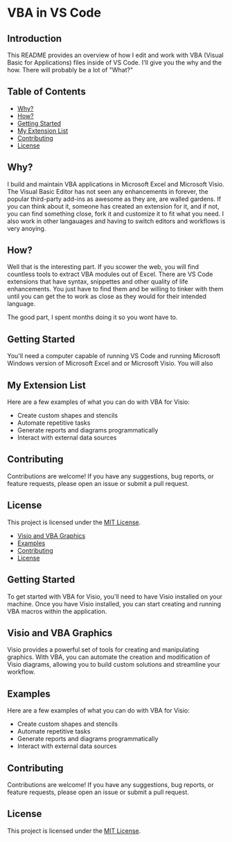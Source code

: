 # VBA in VS Code

## Introduction

This README provides an overview of how I edit and work with VBA (Visual Basic for Applications) files inside of VS Code. I'll give you the why and the how. There will probably be a lot of "What?"

## Table of Contents

- [Why?](#why)
- [How?](#how)
- [Getting Started](#getting-started)
- [My Extension List](#my-extension-list)
- [Contributing](#contributing)
- [License](#license)

## Why?

I build and maintain VBA applications in Microsoft Excel and Microsoft Visio. The Visual Basic Editor has not seen any enhancements in forever, the popular third-party add-ins as awesome as they are, are walled gardens. If you can think about it, someone has created an extension for it, and if not, you can find something close, fork it and customize it to fit what you need. I also work in other langauages and having to switch editors and workflows is very anoying.

## How?

Well that is the interesting part. If you scower the web, you will find countless tools to extract VBA modules out of Excel. There are VS Code extensions that have syntax, snippettes and other quality of life enhancements. You just have to find them and be willing to tinker with them until you can get the to work as close as they would for their intended language. 

The good part, I spent months doing it so you wont have to.

## Getting Started

You'll need a computer capable of running VS Code and running Microsoft Windows version of Microsoft Excel and or Microsoft Visio. You will also 

## My Extension List

Here are a few examples of what you can do with VBA for Visio:

- Create custom shapes and stencils
- Automate repetitive tasks
- Generate reports and diagrams programmatically
- Interact with external data sources

## Contributing

Contributions are welcome! If you have any suggestions, bug reports, or feature requests, please open an issue or submit a pull request.

## License

This project is licensed under the [MIT License](LICENSE).

- [Visio and VBA Graphics](#visio-and-vba-graphics)
- [Examples](#examples)
- [Contributing](#contributing)
- [License](#license)

## Getting Started

To get started with VBA for Visio, you'll need to have Visio installed on your machine. Once you have Visio installed, you can start creating and running VBA macros within the application.

## Visio and VBA Graphics

Visio provides a powerful set of tools for creating and manipulating graphics. With VBA, you can automate the creation and modification of Visio diagrams, allowing you to build custom solutions and streamline your workflow.

## Examples

Here are a few examples of what you can do with VBA for Visio:

- Create custom shapes and stencils
- Automate repetitive tasks
- Generate reports and diagrams programmatically
- Interact with external data sources

## Contributing

Contributions are welcome! If you have any suggestions, bug reports, or feature requests, please open an issue or submit a pull request.

## License

This project is licensed under the [MIT License](LICENSE).
